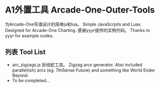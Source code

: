 # A1外置工具 Arcade-One-Outer-Tools
为Arcade-One写谱设计的简单js和lua。 Simple JavaScrpits and Luas Designed for Arcade-One Charting.
感谢yyyr提供的实例代码。 Thanks to yyyr for example codes.

## 列表 Tool List
* arc_zigzags.js
折线蛇工具。 Zigzag arcs generator. Also included parallel(ish) arcs (eg. 7thSense Future) and something like World Ender Beyond.
* To be completed...
